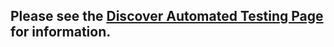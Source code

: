 Please see the [Discover Automated Testing Page](https://sites.google.com/a/solstice-consulting.com/discover-team/qa/automated-testing) for information.
---